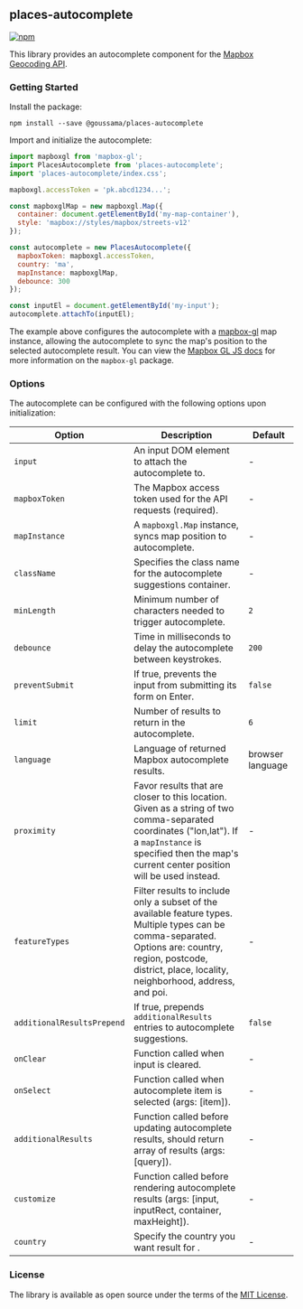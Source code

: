## places-autocomplete

[![npm](https://img.shields.io/npm/v/places-autocomplete)](https://www.npmjs.com/package/places-autocomplete)

This library provides an autocomplete component for the [Mapbox Geocoding API](https://docs.mapbox.com/api/search/geocoding/).

### Getting Started

Install the package:

```
npm install --save @goussama/places-autocomplete
```

Import and initialize the autocomplete:

```javascript
import mapboxgl from 'mapbox-gl';
import PlacesAutocomplete from 'places-autocomplete';
import 'places-autocomplete/index.css';

mapboxgl.accessToken = 'pk.abcd1234...';

const mapboxglMap = new mapboxgl.Map({
  container: document.getElementById('my-map-container'),
  style: 'mapbox://styles/mapbox/streets-v12'
});

const autocomplete = new PlacesAutocomplete({
  mapboxToken: mapboxgl.accessToken,
  country: 'ma',
  mapInstance: mapboxglMap,
  debounce: 300
});

const inputEl = document.getElementById('my-input');
autocomplete.attachTo(inputEl);
```

The example above configures the autocomplete with a [mapbox-gl](https://github.com/mapbox/mapbox-gl-js) map instance, allowing the autocomplete to sync the map's position to the selected autocomplete result. You can view the [Mapbox GL JS docs](https://docs.mapbox.com/mapbox-gl-js) for more information on the `mapbox-gl` package.

### Options

The autocomplete can be configured with the following options upon initialization:

| Option                     | Description                                                                | Default          |
| -------------------------- | -------------------------------------------------------------------------- | ---------------- |
| `input`                    | An input DOM element to attach the autocomplete to.                        | -                |
| `mapboxToken`              | The Mapbox access token used for the API requests (required).              | -                |
| `mapInstance`              | A `mapboxgl.Map` instance, syncs map position to autocomplete.             | -                |
| `className`                | Specifies the class name for the autocomplete suggestions container.       | -                |
| `minLength`                | Minimum number of characters needed to trigger autocomplete.               | `2`              |
| `debounce`                 | Time in milliseconds to delay the autocomplete between keystrokes.         | `200`            |
| `preventSubmit`            | If true, prevents the input from submitting its form on Enter.             | `false`          |
| `limit`                    | Number of results to return in the autocomplete.                           | `6`              |
| `language`                 | Language of returned Mapbox autocomplete results.                          | browser language |
| `proximity`                | Favor results that are closer to this location. Given as a string of two comma-separated coordinates ("lon,lat"). If a `mapInstance` is specified then the map's current center position will be used instead. | - |
| `featureTypes`             | Filter results to include only a subset of the available feature types. Multiple types can be comma-separated. Options are: country, region, postcode, district, place, locality, neighborhood, address, and poi. | - |
| `additionalResultsPrepend` | If true, prepends `additionalResults` entries to autocomplete suggestions. | `false`          |
| `onClear`                  | Function called when input is cleared.                                     | -                |
| `onSelect`                 | Function called when autocomplete item is selected (args: [item]).         | -                |
| `additionalResults`        | Function called before updating autocomplete results, should return array of results (args: [query]). | - |
| `customize`                | Function called before rendering autocomplete results (args: [input, inputRect, container, maxHeight]). | - |
| `country`                  | Specify the country you want result for . | - |


### License

The library is available as open source under the terms of the [MIT License](https://opensource.org/licenses/MIT).
